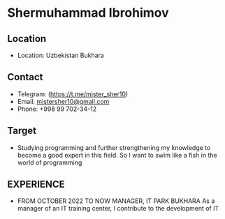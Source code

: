 # Shermuhammad Ibrohimov
## Location
- Location: Uzbekistan Bukhara 
## Contact
- Telegram: (https://t.me/mister_sher10)
- Email: mistersher10@gmail.com
- Phone: +998 99 702-34-12
## Target
- Studying programming and further strengthening my knowledge to become a good expert in this field. So I want to swim like a fish in the world of programming
## EXPERIENCE
- FROM OCTOBER 2022 TO NOW
  MANAGER, IT PARK BUKHARA
  As a manager of an IT training center, I contribute to the development of IT
